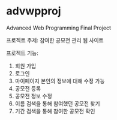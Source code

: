 # advwpproj
Advanced Web Programming Final Project

프로젝트 주제: 참여한 공모전 관리 웹 사이트

프로젝트 기능:
1. 회원 가입
2. 로그인
3. 마이페이지
    본인의 정보에 대해 수정 가능
4. 공모전 등록
5. 공모전 정보 수정
6. 이름 검색을 통해 참여했던 공모전 찾기
7. 기간 검색을 통해 참여한 공모전 확인